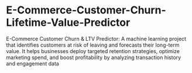 # E-Commerce-Customer-Churn-Lifetime-Value-Predictor
E-Commerce Customer Churn &amp; LTV Predictor: A machine learning project that identifies customers at risk of leaving and forecasts their long-term value. It helps businesses deploy targeted retention strategies, optimize marketing spend, and boost profitability by analyzing transaction history and engagement data
